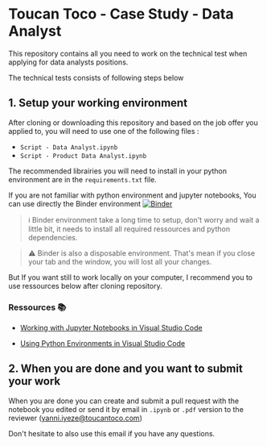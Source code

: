 # Toucan Toco - Case Study - Data Analyst 


This repository contains all you need to work on the technical test when applying for data analysts positions.

The technical tests consists of following steps below


## 1. Setup your working environment

After cloning or downloading this repository and based on the job offer you applied to, you will need to use one of the following files :

- `Script - Data Analyst.ipynb`
- `Script - Product Data Analyst.ipynb`

The recommended librairies you will need to install in your python environment are in the `requirements.txt` file.


If you are not familiar with python environment and jupyter notebooks, You can use directly the Binder environment [![Binder](https://mybinder.org/badge_logo.svg)](https://mybinder.org/v2/gh/ToucanToco/data-hiring-case_study-data_analyst_intern/master)  


> ℹ️ Binder environment take a long time to setup, don't worry and wait a little bit, it needs to install all required ressources and python dependencies.

> ⚠️ Binder is also a disposable environment. That's mean if you close your tab and the window, you will lost all your changes.

But If you want still to work locally on your computer, I recommend you to use ressources below after cloning repository.

### Ressources 📚

- [Working with Jupyter Notebooks in Visual Studio Code](https://code.visualstudio.com/docs/datascience/jupyter-notebooks)

- [Using Python Environments in Visual Studio Code](https://code.visualstudio.com/docs/python/environments)

## 2. When you are done and you want to submit your work

When you are done you can create and submit a pull request with the notebook you edited or send it by email in `.ipynb` or `.pdf` version to the reviewer (yanni.iyeze@toucantoco.com)

Don't hesitate to also use this email if you have any questions.
